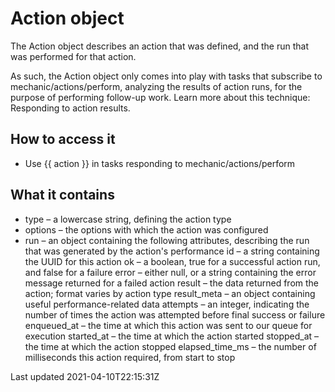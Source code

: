# Action object

The Action object describes an action that was defined, and the run that was performed for that action.

As such, the Action object only comes into play with tasks that subscribe to mechanic/actions/perform, analyzing the results of action runs, for the purpose of performing follow-up work. Learn more about this technique: Responding to action results.

## How to access it

- Use {{ action }} in tasks responding to mechanic/actions/perform

## What it contains

- type – a lowercase string, defining the action type
- options – the options with which the action was configured
- run – an object containing the following attributes, describing the run that was generated by the action's performance id – a string containing the UUID for this action ok – a boolean, true for a successful action run, and false for a failure error – either null, or a string containing the error message returned for a failed action result – the data returned from the action; format varies by action type result\_meta – an object containing useful performance-related data attempts – an integer, indicating the number of times the action was attempted before final success or failure enqueued\_at – the time at which this action was sent to our queue for execution started\_at – the time at which the action started stopped\_at – the time at which the action stopped elapsed\_time\_ms – the number of milliseconds this action required, from start to stop

Last updated 2021-04-10T22:15:31Z